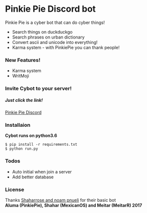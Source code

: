 # Pinkie Pie Discord bot

Pinkie Pie is a cyber bot that can do cyber things!
  - Search things on duckduckgo
  - Search phrases on urban dictionary
  - Convert ascii and unicode into everything!
  - Karma system - with PinkiePie you can thank people!

### New Features!

  - Karma system
  - WritMoji

### Invite Cybot to your server!
##### Just click the link!
[Pinkie Pie Discord](https://discordapp.com/oauth2/authorize?&client_id=342379387997519872&scope=bot&permissions=10)


### Installaion
**Cybot runs on python3.6**
```shell
$ pip install -r requirements.txt
$ python run.py
```

### Todos
 - Auto initial when join a server
 - Add better database

### License
Thanks [Shaharrose and noam pnueli](https://github.com/shaharrose/ScubilDiscord) for their basic bot\
**Aluma (PinkiePie), Shahar (MexicanOS) and Meitar (MeitarR) 2017**
